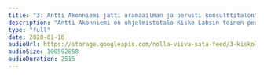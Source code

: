 ```yaml
---
title: "3: Antti Akonniemi jätti uramaailman ja perusti konsulttitalon"
description: "Antti Akonniemi on ohjelmistotalo Kisko Labsin toinen perustajista. Tässä jaksossa käydään läpi Akonniemen henkilökohtaista tarinaa, mutta keskustellaan myös siitäkin, mikä rooli meetup-skenellä on ollut Kisko Labsin kasvussa sekä mitkä ovat Akonniemen vinkit yrittäjiksi aikoville. <br/><br/>PS. Antti Akonniemi ei ole enää Kisko Labsin toimitusjohtaja. Lue lisää: https://blog.kiskolabs.com/antti-salosesta-kisko-labsin-toimitusjohtaja"
type: "full"
date: 2020-01-16
audioUrl: https://storage.googleapis.com/nolla-viiva-sata-feed/3-kiskolabs.mp3
audioSize: 100592858
audioDuration: 2515
---
```

